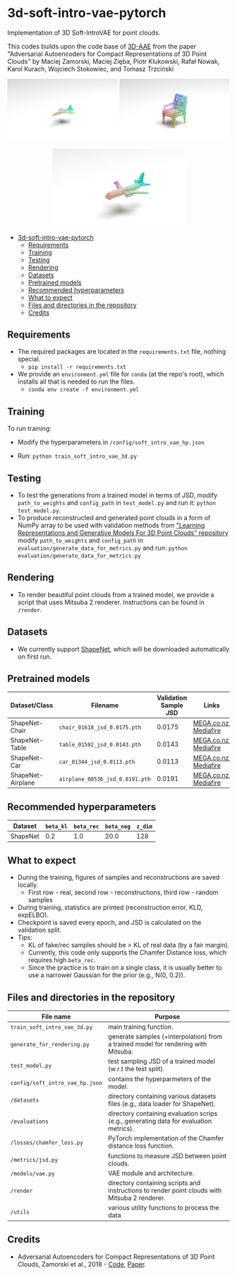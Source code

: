 # 3d-soft-intro-vae-pytorch

Implementation of 3D Soft-IntroVAE for point clouds.

This codes builds upon the code base of [3D-AAE](https://github.com/MaciejZamorski/3d-AAE) 
from the paper "Adversarial Autoencoders for Compact Representations of 3D Point Clouds"
by Maciej Zamorski, Maciej Zięba, Piotr Klukowski, Rafał Nowak, Karol Kurach, Wojciech Stokowiec, and Tomasz Trzciński
<p align="center">
  <img src="https://github.com/taldatech/soft-intro-vae-web/raw/main/assets/3d_airplane.jpg" width="250">
  <img src="https://github.com/taldatech/soft-intro-vae-web/raw/main/assets/3d_chair.jpg" width="250">
</p>

<p align="center">
  <img src="https://github.com/taldatech/soft-intro-vae-web/raw/main/assets/3d_plane_to_car.gif" width="300">
</p>

- [3d-soft-intro-vae-pytorch](#3d-soft-intro-vae-pytorch)
  * [Requirements](#requirements)
  * [Training](#training)
  * [Testing](#testing)
  * [Rendering](#rendering)
  * [Datasets](#datasets)
  * [Pretrained models](#pretrained-models)
  * [Recommended hyperparameters](#recommended-hyperparameters)
  * [What to expect](#what-to-expect)
  * [Files and directories in the repository](#files-and-directories-in-the-repository)
  * [Credits](#credits)

## Requirements

* The required packages are located in the `requirements.txt` file, nothing special.
  * `pip install -r requirements.txt`
* We provide an `environment.yml` file for `conda` (at the repo's root), which installs all that is needed to run the files.
  * `conda env create -f environment.yml`

## Training

To run training: 

* Modify the hyperparameters in `/config/soft_intro_vae_hp.json`

* Run: `python train_soft_intro_vae_3d.py`

## Testing

* To test the generations from a trained model in terms of JSD, modify `path_to_weights` and `config_path` in `test_model.py` and run it: `python test_model.py`.
* To produce reconstructed and generated point clouds in a form of NumPy array to be used with validation methods from ["Learning Representations and Generative Models For 3D Point Clouds" repository](https://github.com/optas/latent_3d_points/blob/master/notebooks/compute_evaluation_metrics.ipynb)
modify `path_to_weights` and `config_path` in `evaluation/generate_data_for_metrics.py` and run: `python evaluation/generate_data_for_metrics.py` 

## Rendering
* To render beautiful point clouds from a trained model, we provide a script that uses Mitsuba 2 renderer. Instructions can be found in `/render`.

## Datasets
* We currently support [ShapeNet](https://shapenet.org/), which will be downloaded automatically on first run.

## Pretrained models
|Dataset/Class | Filename | Validation Sample JSD| Links|
|------------|------|----|---|
|ShapeNet-Chair|`chair_01618_jsd_0.0175.pth` |0.0175|[MEGA.co.nz](https://mega.nz/file/RJ8mmIjL#DKuvWImRZdzKL_JN9JwwsvZw3F4Iv0i5g0qaLiSL84Q), [Mediafire](http://www.mediafire.com/file/i9ozb2yv4bv1i76/chair_01618_jsd_0.0175.pth/file) |
|ShapeNet-Table|`table_01592_jsd_0.0143.pth` |0.0143 | [MEGA.co.nz](https://mega.nz/file/ZQ8GjSQB#ctGaJXgvUsgaMYQm1R3bfMUzKld7nGO-oUAGGA9EOX8), [Mediafire](http://www.mediafire.com/file/hvygeusesaa58y2/table_01592_jsd_0.0143.pth/file) |
|ShapeNet-Car|`car_01344_jsd_0.0113.pth` |0.0113 | [MEGA.co.nz](https://mega.nz/file/kZ0AQQQL#hecHNlPyh0ww3_RZOvrXCE48yr5ZmfL3RZ01MSz2NwU), [Mediafire](http://www.mediafire.com/file/ja1p9wjnc58uab4/car_01344_jsd_0.0113.pth/file) |
|ShapeNet-Airplane|`airplane_00536_jsd_0.0191.pth` |0.0191 | [MEGA.co.nz](https://mega.nz/file/xA9g0ajA#jyhBgPQC4VxLwgDPfk-xo_xAbCUQofzVz9jdP0OUvDc), [Mediafire](http://www.mediafire.com/file/79ett5dhhwm2yl8/airplane_00536_jsd_0.0191.pth/file) |


## Recommended hyperparameters

|Dataset | `beta_kl` | `beta_rec`| `beta_neg`|`z_dim`|
|------------|------|----|---|----|
|ShapeNet|0.2|1.0| 20.0|128|


## What to expect

* During the training, figures of samples and reconstructions are saved locally.
  * First row - real, second row - reconstructions, third row - random samples
* During training, statistics are printed (reconstruction error, KLD, expELBO).
* Checkpoint is saved every epoch, and JSD is calculated on the validation split.
* Tips:
    * KL of fake/rec samples should be > KL of real data (by a fair margin).
    * Currently, this code only supports the Chamfer Distance loss, which requires high `beta_rec`.
    * Since the practice is to train on a single class, it is usually better to use a narrower Gaussian for the prior (e.g., N(0, 0.2)).
  

## Files and directories in the repository

|File name         | Purpose |
|----------------------|------|
|`train_soft_intro_vae_3d.py`| main training function.|
|`generate_for_rendering.py`| generate samples (+interpolation) from a trained model for rendering with Mitsuba.|
|`test_model.py`| test sampling JSD of a trained model (w.r.t the test split).|
|`config/soft_intro_vae_hp.json`| contains the hyperparmeters of the model.|
|`/datasets`| directory containing various datasets files (e.g., data loader for ShapeNet).|
|`/evaluations`| directory containing evaluation scrips (e.g., generating data for evaluation metrics).|
|`/losses/chamfer_loss.py`| PyTorch implementation of the Chamfer distance loss function.|
|`/metrics/jsd.py`| functions to measure JSD between point clouds.|
|`/models/vae.py`| VAE module and architecture.|
|`/render`| directory containing scripts and instructions to render point clouds with Mitsuba 2 renderer.|
|`/utils`| various utility functions to process the data|

## Credits
* Adversarial Autoencoders for Compact Representations of 3D Point Clouds, Zamorski et al., 2018 - [Code](https://github.com/MaciejZamorski/3d-AAE), [Paper](https://arxiv.org/abs/1811.07605).

